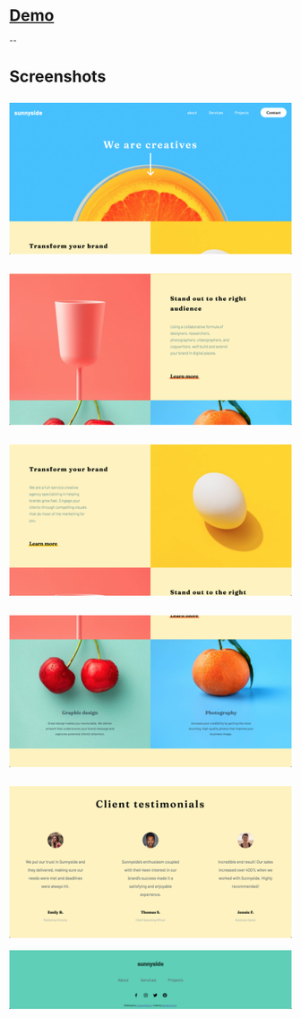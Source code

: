 # [Demo](https://alzeqri1997.github.io/sunnyside-agency-landing-page/)
--

# Screenshots

![](./Screenshots/header.png)
-
![](./Screenshots/main-section.png)
-
![](./Screenshots/main-section-2.png)
-
![](./Screenshots/main-section-3.png)
-
![](./Screenshots/testimonials.png)
-
![](./Screenshots/footer.png)












